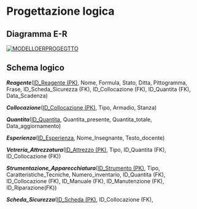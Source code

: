 

# Progettazione logica

## Diagramma E-R

<a href="https://ibb.co/Fq3W4zw"><img src="https://i.ibb.co/XkL4xts/MODELLOERPROGEGTTO.png" alt="MODELLOERPROGEGTTO" border="0"></a>

## Schema logico

***Reagente***(<ins>ID_Reagente (PK)</ins>, Nome, Formula, Stato, Ditta, Pittogramma, Frase, ID_Scheda_Sicurezza (FK), ID_Collocazione (FK), ID_Quantita (FK), Data_Scadenza)

***Collocazione***(<ins>ID_Collocazione (PK)</ins>, Tipo, Armadio, Stanza)

***Quantita***(<ins>ID_Quantita</ins>, Quantita_presente, Quantita_totale, Data_aggiornamento)

***Esperienza***(<ins>ID_Esperienza</ins>, Nome_Insegnante, Testo_docente)

***Vetreria_Attrezzatura***(<ins>ID_Attrezzo (PK)</ins>, Tipo, ID_Quantita (FK), ID_Collocazione (FK))

***Strumentazione_Apparecchiatura***(<ins>ID_Strumento (PK)</ins>, Tipo, Caratteristiche_Tecniche, Numero_inventario, ID_Quantita (FK), ID_Collocazione (FK), ID_Manuale (FK), ID_Manutenzione (FK), ID_Riparazione(FK))

***Scheda_Sicurezza***(<ins>ID_Scheda (PK)</ins>, ID_Collocazione (FK), 
<!--stackedit_data:
eyJoaXN0b3J5IjpbNTA1MjM2MDkzXX0=
-->
